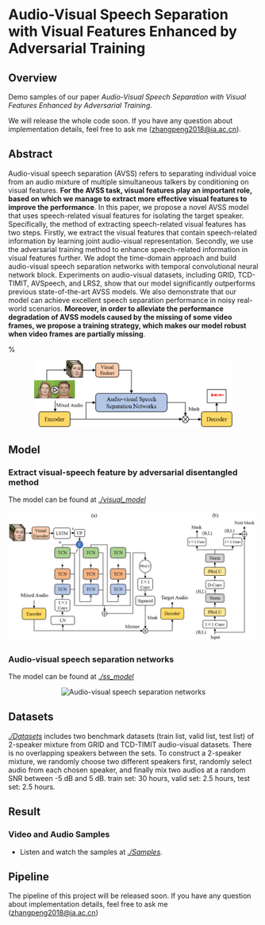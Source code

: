 # Audio-Visual Speech Separation with Visual Features Enhanced by Adversarial Training

## Overview
Demo samples of our paper *Audio-Visual Speech Separation with Visual Features Enhanced by Adversarial Training*. 

We will release the whole code soon. If you have any question about implementation details, feel free to ask me (zhangpeng2018@ia.ac.cn).

## Abstract
Audio-visual speech separation (AVSS) refers to separating individual voice from an audio mixture of multiple simultaneous talkers by conditioning on visual features. **For the
AVSS task, visual features play an important role, based on which we manage to extract more effective visual features to improve the performance**. In this paper, we propose a novel AVSS model that uses speech-related visual features for isolating the target speaker. Specifically, the method of extracting speech-related visual features has two steps. Firstly, we extract the visual features that contain speech-related information by learning joint audio-visual representation. Secondly, we use the adversarial training method
to enhance speech-related information in visual features further. We adopt the time-domain approach and build audio-visual speech separation networks with temporal convolutional neural network block. Experiments on audio-visual datasets, including GRID, TCD-TIMIT, AVSpeech, and LRS2, show that our model significantly outperforms previous state-of-the-art AVSS models. We also demonstrate that our model can achieve excellent speech separation performance in noisy real-world scenarios. **Moreover, in order to alleviate the performance degradation of AVSS models caused by the missing of some video frames, we propose a training strategy, which makes our model robust when video frames are partially missing**. 

%<div align=center><img width="400" src="https://github.com/aispeech-lab/advr-avss/blob/master/image/Figure2.png" alt="The framework of our model"/></div>

## Model
### Extract visual-speech feature by adversarial disentangled method
The model can be found at [*./visual_model*](./visual_model)
<div align=center><img width="500" src="./Image/Figure4.png" alt="Visual model of extracting visual-speech feature"/></div>

### Audio-visual speech separation networks
The model can be found at [*./ss_model*](./ss_model)
<div align=center><img width="500" src="./Image/Figure5.png" alt="Audio-visual speech separation networks"/></div>

## Datasets
[*./Datasets*](./Datasets) includes two benchmark datasets (train list, valid list, test list) of 2-speaker mixture from GRID and TCD-TIMIT audio-visual datasets. There is no overlapping speakers between the sets. To construct a 2-speaker mixture, we randomly choose two different speakers first, randomly select audio from each chosen speaker, and finally mix two audios at a random SNR between -5 dB and 5 dB. train set: 30 hours, valid set: 2.5 hours, test set: 2.5 hours.

## Result
### Video and Audio Samples
- Listen and watch the samples at [*./Samples*](./Samples).

## Pipeline
The pipeline of this project will be released soon. If you have any question about implementation details, feel free to ask me (zhangpeng2018@ia.ac.cn)
